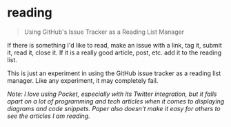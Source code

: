 # reading

> Using GitHub's Issue Tracker as a Reading List Manager

If there is something I'd like to read, make an issue with a link, tag it,
submit it, read it, close it. If it is a really good article, post, etc. add
it to the reading list.

This is just an experiment in using the GitHub issue tracker as a reading
list manager. Like any experiment, it may completely fail.

*Note: I love using Pocket, especially with its Twitter integration, but it
falls apart on a lot of programming and tech articles when it comes to
displaying diagrams and code snippets. Paper also doesn't make it easy for
others to see the articles I am reading.*
